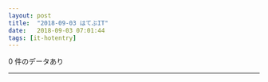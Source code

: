```yaml
---
layout: post
title:  "2018-09-03 はてぶIT"
date:   2018-09-03 07:01:44
tags: [it-hotentry]
---
```

0 件のデータあり

<hr>

